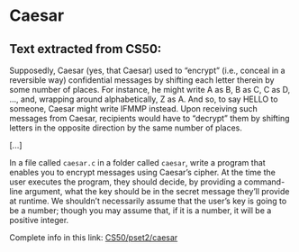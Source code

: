 # Caesar

## Text extracted from CS50:

Supposedly, Caesar (yes, that Caesar) used to “encrypt” (i.e., conceal in a reversible way) confidential 
messages by shifting each letter therein by some number of places. For instance, he might write A as B, 
B as C, C as D, …, and, wrapping around alphabetically, Z as A. And so, to say HELLO to someone, Caesar 
might write IFMMP instead. Upon receiving such messages from Caesar, recipients would have to 
“decrypt” them by shifting letters in the opposite direction by the same number of places.

[...]

In a file called ```caesar.c``` in a folder called ```caesar```, write a program that enables you to encrypt 
messages using Caesar’s cipher. At the time the user executes the program, they should decide, by 
providing a command-line argument, what the key should be in the secret message they’ll provide at 
runtime. We shouldn’t necessarily assume that the user’s key is going to be a number; though you may 
assume that, if it is a number, it will be a positive integer.

Complete info in this link:
[CS50/pset2/caesar](https://cs50.harvard.edu/x/2024/psets/2/caesar/)
